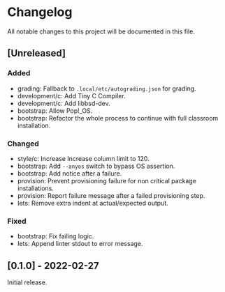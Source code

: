 Changelog
=========

All notable changes to this project will be documented in this file.

[Unreleased]
--------------------

### Added

- grading: Fallback to `.local/etc/autograding.json` for grading.
- development/c: Add Tiny C Compiler.
- development/c: Add libbsd-dev.
- bootstrap: Allow Pop!_OS.
- bootstrap: Refactor the whole process to continue with full classroom installation.

### Changed

- style/c: Increase Increase column limit to 120.
- bootstrap: Add `--anyos` switch to bypass OS assertion.
- bootstrap: Add notice after a failure.
- provision: Prevent provisioning failure for non critical package installations.
- provision: Report failure message after a failed provisioning step.
- lets: Remove extra indent at actual/expected output.

### Fixed

- bootstrap: Fix failing logic.
- lets: Append linter stdout to error message.

[0.1.0] - 2022-02-27
--------------------

Initial release.
